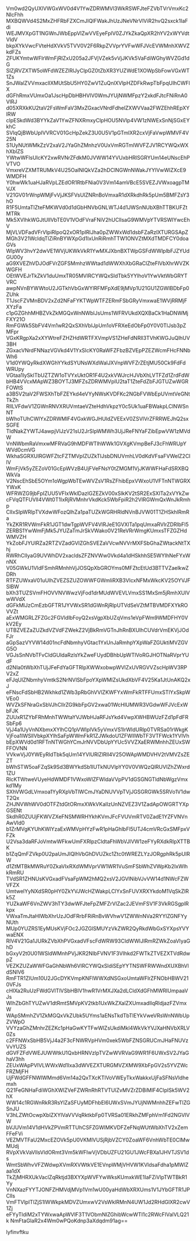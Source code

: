 Vm0wd2QyUXlVWGxWV0d4V1YwZDRWMVl3WkRSWFJteFZVbTVrVmxKc2NIcFhh
MXBQWVd4S2MxZHFRbFZXCmJIQlFWakJhUzJNeVNrVlViR2hvQ2sxck1IaFdi
WEJMVXpGT1NGWnJWbEppVlZwVVEyeFplV0ZJYkZkaQpXR2hYV2xWYVdtVldV
bkpXYkVwcFVteHdXVkV5TVV0V2F6RkpZVVprYVFwWFJVcEVWMnhXWVZkdFZs
ZFUKYmtwWFlrWmFjRlZxU205a2JFVjVZek5vVjJKVk5VaFdiWGhyWVZGd1dG
SlZjRVZXTW5oWFdWZEZlRlJyClpGZ0tZbXR3YUZWdE1XOWpSbFowVGxWT1Zs
SnJWalZVVmxacllXMUtSbU5HY0ZwV1ZuQnlXVlpHZDFkRwpTbFpqUlhCWFlX
dGFhRmxVUmxOa1JscHpDbHBHVlV0WmJYUjNWMFpzY2xkdFJtcFNiRnA0VlRJ
d05XRXkKU2taV2FsWmFaV3MxZGxacVNrdFdhelZXWVVaa2FWZEhhREpXYlRW
clpESkdWd3BYYkZaV1YwZFNXRmxyClpHOU5NVlp4VW1zNWExSnNjSGxEYkhC
SVlqQjBWbUpIVVRCV01GcHpZekZ3U0U5V1pGTmlXR2cxVjFaVwpWMVF4V25N
S1UyNUtWMkZzV2xaV2JYaGhZMnhzV0UxVmRGTmlWVFZJV1RCYWQxWXhXblZS
YWtwWFlsUlcKY2xwRVNrZFdkM0JVWW14YVUxbHRlSGRYUm14eUNscEhPVTVO
VmxreVZXMTRUMkV4U25OalNIQkVZa2hDClNGWnNWakJYYlVwWlZXcE9WMDFH
Y0hwWk1uaHJaRVpLZEdOR1RtbFNia0V3Vm14amVBcE5SVEZJVWxoagpTMVJX
V21GV01rWnpWMjFvVjJKSFVsUlZNRnBoVmxaR1dXRkdhRk5pUm5BMFZsY3hO
R1F5UmtaTlZteFMKWVd0d1dGbHNVbGNLWTJ4d1JWSnNUbXBhTTBKUFZtMTRk
Mk5XVlhkWGJtUllVbTE0V1VOdFVraFNiV2hUCllsaG9WMVpYTVRSWlYwcEhV
MjVLVDFadVFrVlpiRlpoQ2xOR1pIRlJha0pZWWxWd1dsbFZaRzlXTURGSApZ
MGh3V21WcldqTlZiRnBYWXpGd1IxUnRiRmhTTW1ONVZtMXdTMDFCY0doaGVs
WlpWV3hvY2dwVE1WVjUKWkVkR1YwMXJXbnBXTWpGSFdWWlplbFJZYUdGU00y
aG9XVEZhVDJOdFVrZGFSMmhzWWtad1dWWXhXbGRaClZteFlVbXhrWVZKWGFH
OEtWVEJrTkZkV1duUmxTR05MVlRCYWQxSldTbk5YYlhoV1YwVktWbGRYTVRC
awpNVnBYWWtoU2JGTkhVbGxWYlRFMFpXdE9jMVp1U21GU1ZGWlBDbFp0ZUhk
T1JscFZVMnBDV2xZd2NFaFYKTWpWTFZERmFSbGRyVmxwaE1WVjRRMjFXYzFa
c1pGZGhhMHBZVkZkMGQxWnNWblJsUms1WFRVUkdXQXBaCk1HaDNWMjFXY21O
RmFGWk5SbFV4Vm1wR2QxSXhVblJpUm1oVFRXeEdObFp0Y0V0TlJsb3pZMFpr
VGxKRgpXa2xXYWtreFZHZHdWRTFXVmpVS1ZHeFdNRll3TVhKWGJuQlhUV3BH
ZGxacVNrdFNNazVGVkd4V1YxSlcKY0RaWFZFbzBZVEpPZEZWcmFHcFNNbWh6
V1d0YWQyRkdXWGhYYkdSYUNsWXdWalJXVnpWVFZrZEtjMU50Ck9FdFdWRUpy
VGtaa1IySklTbUZTZW1oTVYxUktOR1F4U2xkVWJrcHJVbXhLVTFZd1ZrdFdW
bHB4VVcxMApWZ3BOYTJ3MFZsZDRWMVpIU2taT1ZteFdZbFJGTUZwWGRFOWtS
a3B5V2taV2FWSXhTbFZEYkd4eVYyNWsKVDFKc2NGbFVWbEpUVmtVeGNtTkZh
RllLVFdwV1ZGWnRNVXRUVmtaeVZteHdhVkpzY0c5Uk1uaFBWakpLClNWSnNT
bWhoTUhCWlYxZDRWMlF4VGxkWGJHUldZVEExV0ZSVlVrZFRRWEJhQ2sxSGFE
TldNakZYWTJ4awpjVlJzV21sU2JrSlpWMWh3UjJReFNYaFZibEpwVW1zMVdW
VnNWbmRaVmxwMFRVaG9hMDFWTlhWWk1GVXgKVmpBeFJ3cFhWRUpYWVd0cmVG
WkhaSGRXUlRGWFZtcFZTMVpIZUZkTlJsbDNUVmhLV0dKdVFsaFVWelZ2CllV
WmFjVk5yZEZoV01GcEpWVzB4UjFVeFNsY0tZMGM1VjJKWWFHaFdSRXBQWkVa
V2NscEhSbE5OYm1oWgpWbTEwWVZsV1RsZFhibEpxVWxoU1VFTnNTWGRXYWxK
WFRWZG9jbFpIZUU5VFIxWklDazlGZEZkV00xSlkKV2tSR2ExSXlTa2xVYkZw
cFVqQTFUVll4VWt0T1IxRjRVMnhrVkdKck5WbFpiR2h2VlRGWmQxWnJkRmhp
ClIxSlpWRlpTVXdwWFozQlhZa1paTUZkWGRHRldNVnBJVW01T1ZHSkhlRmRa
YkZKR1RVWmFkR1JGT1dwTgpWVFV4VlRJeE1GVXlTa1pqUmxaRVlrZDRlbFl5
ZERBS1YwWmFjMk5JYUZaTmJrSkVWako0V21ReVRrWmgKUmxsTFZGZHdWMVZH
YkZobFJYUlRZa2RTZVZadGVIZGhSVEZaVVcwNVVrMXFSbGhaZWtackNtTXhj
RWRhClIyaG9UVWhDV2xacldsZFZNVWw0Vkd4a1dHSkhhSE5WYlhNeFYxWnNX
V05GWkU1VldFSmhRMnhhVjJOSQpXbGROYms0MFZtcEtUd3BTTVZaelkwZDRh
RTFZUWxaV01uUlhZVEZSZUZOWWFGWmliRXB3VlcxNFMxWkcKV25OYVJFSlBW
bXh3TUZSVmFHOVVNVWwzVjFod1drMUdWVEVLVmxSS1MxSm5jRmhXUlVwWVdX
dGFkMlJzCmEzbGFTR1JYVWxSR1dGWnRjRlpUTVdSeVZtMTBVMDFXYkROVVZt
aExWMGRLZFZGc2FGVldlbFoyQ2xsVgpXbUZqVms1eVpFWm9WMDFHY0VkV2Ey
UTBZVEZaZUZkdVZVdFZWekZ2VjBkRmVGTnJhRnBXUlhCUVdrVmEKVjJOdFJr
aGpSazVYVW14d01ncFdNbmhyVGtac1YxUnJaRmhpYXpWaFZGUktiMVZGVG5O
VGJsSnNVbTFvCldGUldaRzlsYkZweFUydDBhbUpWTlVoRGJHOTNaRVprYUdF
d2NIa0tWbXhTUjJFeFdYaGFTRlpXWWxobwpWVlZxUVRGVVZscHpWV3RPV2xZ
eFJqUlZNbmhyVmtkS2NrNVlSbFpoYXpWMlZsUkdXbVF4V25Ka1JtUnAKQ2xJ
eFNscFdSbHB2Wkhkd1ZWb3pRbGhVVlZKWFYxWmFkRTFFUmxSTlYxSkpWVEo0
WVZkSFNraGxSbVJhCllrZG9kbFpGV2xwa01WcHlUMWR3VGdwWFJVcExWbFJK
ZUUxR1ZYbFRhMnhTWWtaYVJWbHJaRFJsYkd4VwpXWHBWUzFZd1pFdFRSbFp6
VjJ4a1UyVnNXbmxXYlhCQ1pVWlplVk5yVmxVS1lrWldURlp0TVRSa01rWkgK
VjFoa1lWSllVbkpXYlhSaFpWWmFkR1ZJWkdoU1ZFWllWbTF3VTFWck1YVlVh
bEpXWVd0d1RFTnNTWGhYCmJrNVVDbUpYYUc5VVZXaERWMnhhZEUxSWFFOVNN
VVkwVjJ0YWEyRldTbk5qUm14YVlURlZlRll4V25OWApWMDVHV2tVMVZsZEZT
bWhSTW5oaFZqSk9Sd3BWYkdSb1lUTkNUVlpYY0V0VWQzQlRUVlZhZWxrd1ZU
RlcKTWtweVUyeHdWMDF1VWxoWlZFWldaVVpPV1dGSGNGTldNbWgzVmxkd1My
SXhVWGdLVmxoa1YyRXpVbTlWCmJYaDNUVVpTVjJGSGRGWk5SRVo1V1dwT2Qx
ZHJNVWhWV0dOTFZtdGtORmxXWkVKalIzUnNZVEZ3V1ZadApOWGRTYXpGSENt
SkdhR0ZUUjFKWVZXeFNSMWRHYkhKVmJFcFVUVmRTV0ZadE1YZFVNVnAwVld0
b1ZrMVgKYUhKWlYzaExWMVpHYzFwR1pHaGhlbFl5UTJ4cmVRcGxSMFpxVFZk
U2Vsa3daRFJoVmtwWFkwUmFXRlpzCldtaFhWbVJIVW1zeFYyRXdkRlpXTTBK
b1ZqQmFZVkp0U2paUmJIQlhVbGhDVUZkc1Ztc0tWREZLYzJORgphRk5pUlRW
d1ZtMTBkMWRuY0ZkaVIxRXdWMVprVW1WR1VuSmFSbWhZVWpKb2IxWlhkRmRU
TVdSR1ZHNUsKVGxadFVsaFpWM2hMQ2xsV2JGVlNibVJvVW14d1NWcFZWVFZX
UmtwelYyNXdSR0pHY0ZkYVJWcHZWakpLClYxSnFUVXRXYkdoM1VqSkZlRk5Z
YUZkaWF6VnZWV3hTY3dwWFJteFpZMFZrVlZac2JEVmFSV1F3VkRGSgplRkpx
VWxaTmJtaHlWbXhrUzJOdFRrbFRiRnBvWVhwV1ZWWnNVa2RYYlZGNFYyNUth
MUp0YUZRS1EyMUsKVjFOc2JGZGlSMUYzVkZWR2QyRkdWbGxSYXpsYVYwaENX
RlV4V21Ga1JURkZVbXhPVGxadVFscFdWRW93CldWWlJlRmRZWkZoaVIyaGhD
bGxyV2t0U01WSldWMnhPVjJKR2NIbFVNV1F3Vlhkd2FWTkZTVEZXTVdRdwpZ
VEZKZUZaWWFGaGhNbWh6VlRCYWQxSldiSEpYYTNSWFRWWndXUXBhVldSNlV6
RmFTR1ZIUm10U2JGcDYKVmpKNFlWWXdNSGxoUmtaWFlrZFNObHBWV210VFJs
cHlXa2RuUzFWdGVITlVSbHBIV1hwR1VrMXJXa2dLCldXdGFhMWRIUmpaaVJs
WlhZbGhTYUZwV1dtRmtSMVpKV2tkb1UxWkZXalZXUmxadllqRldjazFZVmxW
WApSMmhZV1ZkMGQxVkZUbk5UYms1aENsTkdTbTlEYkVweVRsWnNWbUpZVWpO
VVYzaGhZMnhrZEZKc1pHaGwKYTFwWlZsUkdiMkl4WkVkYVJXaHNVbXRLV0Zs
c2FFNWxSbHB5VjJ4a2F3cFNWRVpHVm0xek5WbFZNSGRUCmJHaFNUVzVvYUZS
dGVFZFdVWEJUWWtkU1QxbHRNVzlpTVZwWVRVaG9WR1F6UWxSV2JYaGhaV3hh
ZEUxWApPVlVLWWxWd1Ixa3dWVEZXTURGMVZXMW9XbFpGV2s5YVZWcFRZMjFH
UjFWdGFFNWlWMmd6Vm14a2QxTXcKTlVoVWEyTkxWakkxUjFaSFNsVldhemxh
Q21FeGNHaFdiWGhXWlZVeFZWRnRhRTVTUlZvMVZrZDBiMlF4ClpISk5WV2hX
WW14c1RGWnRkR3RsYlZaSFUyMDFhbEl6UWxSVmJYUjNWMnhhZEFwTlZGSnJU
V3hLZWtOcwpXblZXYlVaVVVqRktkbFp0TVRSa01ERkhZMFphVm1Fd2NGVlVW
bVJUVm14V1dHVkZPVmRTTUhCSFZGWlMKVDFZeFNqWUtWbXhTV2xZemFFeFVi
VEZMVTFaU2MxcEZOVk5pU0VKMlVUSjRjbVZCY0ZoaWF6VnhWbTE0ClMwMUdj
RVpXVkVaVllsVldORmt3Vm5kWFIwVjVDbUZFU21GU1JWcFBXa1JHVTJSV1ds
WmtSbWhvVFZWdwpXVmRXVWtkVE1EVnpWMjVHVW1KVldsaFdha1pMWlZaa1dX
TkZjMHRXUkVaclZqRktjd3BXYXpWVFYwWksKUmxkWE1IaFZiVlpTWTBkR1Yy
VnNXazFYYTJONFZHMVdjMVp1Vm1wU00yaHdWbXRXUms1V1JYbGFTR1JPClls
VmFTVlpITlZjS1lWWkpkMDVZUmxwV2VsWklRMnN4UW1Jd2RHdGlXR2cwV1Zj
eFYyTldiM2xTYWxwaApWVlF3T1VObmNIZGhibWcwWTI1c2RWcFlValVLQ21k
NmFtaGlaR2x4Wm0wPQoKdnp3aXdqdm91ag==

lyfinvftku